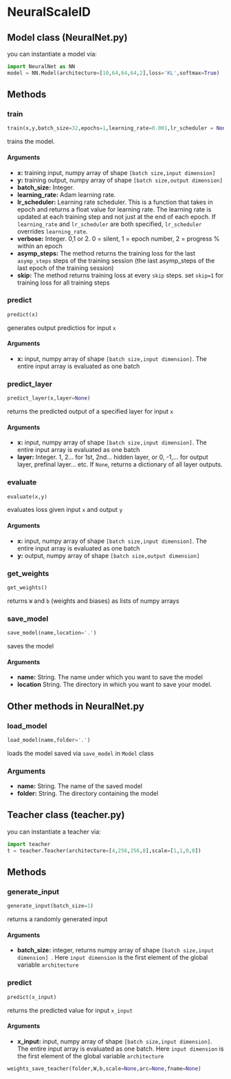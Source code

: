 # NeuralScaleID
## Model class (NeuralNet.py)
you can instantiate a model via:
```python
import NeuralNet as NN
model = NN.Model(architecture=[10,64,64,64,2],loss='KL',softmax=True)
```
## Methods
### train
```python
train(x,y,batch_size=32,epochs=1,learning_rate=0.001,lr_scheduler = None,verbose=2,asymp_steps=1000,skip=100)
```
trains the model.
#### Arguments
* **x:** training input, numpy array of shape ```[batch size,input dimension] ```
* **y:** training output, numpy array of shape ```[batch size,output dimension]```
* **batch_size:** Integer.
* **learning_rate:** Adam learning rate.
* **lr_scheduler:** Learning rate scheduler. This is a function that takes in epoch and returns a float value for learning rate. The learning rate is updated at each training step and not just at the end of each epoch. If ```learning_rate``` and ```lr_scheduler``` are both specified, ```lr_scheduler``` overrides ```learning_rate```.
* **verbose:** Integer. 0,1 or 2. 0 = silent, 1 = epoch number, 2 = progress % within an epoch
* **asymp_steps:** The method returns the training loss for the last ```asymp_steps``` steps of the training session (the last asymp_steps of the last epoch of the training session)
* **skip:** The method returns training loss at every ```skip``` steps. set ```skip=1``` for training loss for all training steps
### predict
```python
predict(x)
```
generates output predictios for input ```x```
#### Arguments
* **x:** input, numpy array of shape ```[batch size,input dimension]```. The entire input array is evaluated as one batch

### predict_layer
```python
predict_layer(x,layer=None)
```
returns the predicted output of a specified layer for input ```x```
#### Arguments
* **x:** input, numpy array of shape ```[batch size,input dimension]```. The entire input array is evaluated as one batch
* **layer:** Integer. 1, 2... for 1st, 2nd... hidden layer, or 0, -1,... for output layer, prefinal layer... etc. If ```None```, returns a dictionary of all layer outputs. 

### evaluate
```python
evaluate(x,y)
```
evaluates loss given input ```x``` and output ```y```
#### Arguments
* **x:** input, numpy array of shape ```[batch size,input dimension]```. The entire input array is evaluated as one batch
* **y:** output, numpy array of shape ```[batch size,output dimension]```

### get_weights
```python
get_weights()
```
returns ```W``` and ```b``` (weights and biases) as lists of numpy arrays

### save_model
```python
save_model(name,location='.')
```
saves the model
#### Arguments
* **name:** String. The name under which you want to save the model
* **location** String. The directory in which you want to save your model.

## Other methods in NeuralNet.py
### load_model
```python
load_model(name,folder='.')
```
loads the model saved via ```save_model``` in ```Model``` class
### Arguments
* **name:** String. The name of the saved model
* **folder:** String. The directory containing the model

## Teacher class (teacher.py)
you can instantiate a teacher via:
```python
import teacher
t = teacher.Teacher(architecture=[4,256,256,8],scale=[1,1,0,0])
```
## Methods
### generate_input
```python
generate_input(batch_size=1)
```
returns a randomly generated input
#### Arguments
* **batch_size:** integer, returns numpy array of shape ```[batch size,input dimension] ```. Here ```input dimension``` is the first element of the global variable ```architecture```

### predict
```python
predict(x_input)
```
returns the predicted value for input ```x_input```
#### Arguments
* **x_input:** input, numpy array of shape ```[batch size,input dimension]```. The entire input array is evaluated as one batch. Here ```input dimension``` is the first element of the global variable ```architecture```

```python
weights_save_teacher(folder,W,b,scale=None,arc=None,fname=None)
```
